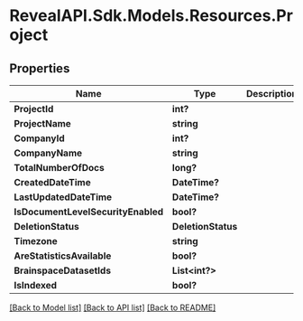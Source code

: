 # RevealAPI.Sdk.Models.Resources.Project
## Properties

Name | Type | Description | Notes
------------ | ------------- | ------------- | -------------
**ProjectId** | **int?** |  | [optional] 
**ProjectName** | **string** |  | [optional] 
**CompanyId** | **int?** |  | [optional] 
**CompanyName** | **string** |  | [optional] 
**TotalNumberOfDocs** | **long?** |  | [optional] 
**CreatedDateTime** | **DateTime?** |  | [optional] 
**LastUpdatedDateTime** | **DateTime?** |  | [optional] 
**IsDocumentLevelSecurityEnabled** | **bool?** |  | [optional] 
**DeletionStatus** | **DeletionStatus** |  | [optional] 
**Timezone** | **string** |  | [optional] 
**AreStatisticsAvailable** | **bool?** |  | [optional] 
**BrainspaceDatasetIds** | **List&lt;int?&gt;** |  | [optional] 
**IsIndexed** | **bool?** |  | [optional] 

[[Back to Model list]](../README.md#documentation-for-models) [[Back to API list]](../README.md#documentation-for-api-endpoints) [[Back to README]](../README.md)

